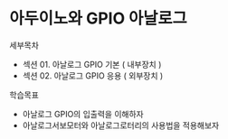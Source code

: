 # 아두이노와 GPIO 아날로그

세부목차
- 섹션 01. 아날로그 GPIO 기본 ( 내부장치 )
- 섹션 02. 아날로그 GPIO 응용 ( 외부장치 )

학습목표
- 아날로그 GPIO의 입출력을 이해하자
- 아날로그서보모터와 아날로그로터리의 사용법을 적용해보자
